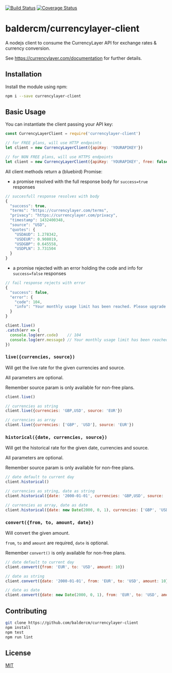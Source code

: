 [![Build Status](https://travis-ci.org/baldercm/currencylayer-client.svg?branch=master)](https://travis-ci.org/baldercm/currencylayer-client)
[![Coverage Status](https://coveralls.io/repos/github/baldercm/currencylayer-client/badge.svg?branch=master)](https://coveralls.io/github/baldercm/currencylayer-client?branch=master)

baldercm/currencylayer-client
==============

A nodejs client to consume the CurrencyLayer API for exchange rates & currency conversion.

See https://currencylayer.com/documentation for further details.

## Installation

Install the module using npm:

```bash
npm i --save currencylayer-client
```

## Basic Usage

You can instantiate the client passing your API key:

```javascript
const CurrencyLayerClient = require('currencylayer-client')

// for FREE plans, will use HTTP endpoints
let client = new CurrencyLayerClient({apiKey: 'YOURAPIKEY'})

// for NON FREE plans, will use HTTPS endpoints
let client = new CurrencyLayerClient({apiKey: 'YOURAPIKEY', free: false})
```

All client methods return a (bluebird) Promise:

- a promise resolved with the full response body for `success=true` responses

```javascript
// succesfull response resolves with body
{
  "success": true,
  "terms": "https://currencylayer.com/terms",
  "privacy": "https://currencylayer.com/privacy",
  "timestamp": 1432400348,
  "source": "USD",
  "quotes": {
    "USDAUD": 1.278342,
    "USDEUR": 0.908019,
    "USDGBP": 0.645558,
    "USDPLN": 3.731504
  }
}
```

- a promise rejected with an error holding the code and info for `success=false` responses

```javascript
// fail response rejects with error
{
  "success": false,
  "error": {
    "code": 104,
    "info": "Your monthly usage limit has been reached. Please upgrade your subscription plan."    
  }
}

client.live()
.catch(err => {
  console.log(err.code)    // 104
  console.log(err.message) // Your monthly usage limit has been reached...
})
```


### `live({currencies, source})`

Will get the live rate for the given currencies and source.

All parameters are optional.

Remember source param is only available for non-free plans.

```javascript
client.live()

// currencies as string
client.live({currencies: 'GBP,USD', source: 'EUR'})

// currencies as array
client.live({currencies: ['GBP', 'USD'], source: 'EUR'})
```


### `historical({date, currencies, source})`

Will get the historical rate for the given date, currencies and source.

All parameters are optional.

Remember source param is only available for non-free plans.

```javascript
// date default to current day
client.historical()

// currencies as string, date as string
client.historical({date: '2000-01-01', currencies: 'GBP,USD', source: 'EUR'})

// currencies as array, date as date
client.historical({date: new Date(2000, 0, 1), currencies: ['GBP', 'USD'], source: 'EUR'})
```


### `convert({from, to, amount, date})`

Will convert the given amount.

`from`, `to` and `amount` are required, `date` is optional.

Remember `convert()` is only available for non-free plans.

```javascript
// date default to current day
client.convert({from: 'EUR', to: 'USD', amount: 10})

// date as string
client.convert({date: '2000-01-01', from: 'EUR', to: 'USD', amount: 10})

// date as date
client.convert({date: new Date(2000, 0, 1), from: 'EUR', to: 'USD', amount: 10})
```


## Contributing

```bash
git clone https://github.com/baldercm/currencylayer-client
npm install
npm test
npm run lint
```


## License
[MIT](LICENSE)
